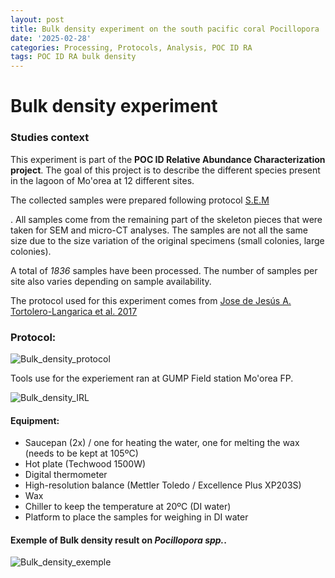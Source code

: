 ```yaml
---
layout: post
title: Bulk density experiment on the south pacific coral Pocillopora
date: '2025-02-28'
categories: Processing, Protocols, Analysis, POC ID RA
tags: POC ID RA bulk density
---
```

# Bulk density experiment
### Studies context

This experiment is part of the **POC ID Relative Abundance Characterization project**. The goal of this project is to describe the different species present in the lagoon of Mo'orea at 12 different sites.

The collected samples were prepared following protocol [S.E.M](https://github.com/PierrickHarnay/PierrickHarnay_Notebook/blob/master/_posts/2023-06-12-Haplotype-charactization-POC_ID_relative-abundace-project.md)

. All samples come from the remaining part of the skeleton pieces that were taken for SEM and micro-CT analyses. The samples are not all the same size due to the size variation of the original specimens (small colonies, large colonies).

A total of *1836* samples have been processed. The number of samples per site also varies depending on sample availability.

The protocol used for this experiment comes from [Jose de Jesús A. Tortolero-Langarica et al. 2017](https://peerj.com/articles/3191/#materials%7Cmethods)

### Protocol: 
![Bulk_density_protocol](https://pierrickharnay.github.io/PierrickHarnay_Notebook/images/Bulk_density_protocol.JPG) 

Tools use for the experiement ran at GUMP Field station Mo'orea FP.   

![Bulk_density_IRL](https://pierrickharnay.github.io/PierrickHarnay_Notebook/images/Bulk_density_IRL.JPG) 

#### Equipment:
- Saucepan (2x) / one for heating the water, one for melting the wax (needs to be kept at 105ºC)
- Hot plate (Techwood 1500W)
- Digital thermometer
- High-resolution balance (Mettler Toledo / Excellence Plus XP203S)
- Wax
- Chiller to keep the temperature at 20ºC (DI water)
- Platform to place the samples for weighing in DI water

#### Exemple of Bulk density result on *Pocillopora spp.*.

![Bulk_density_exemple](https://pierrickharnay.github.io/PierrickHarnay_Notebook/images/Bulk_density_exemple.JPG)

 